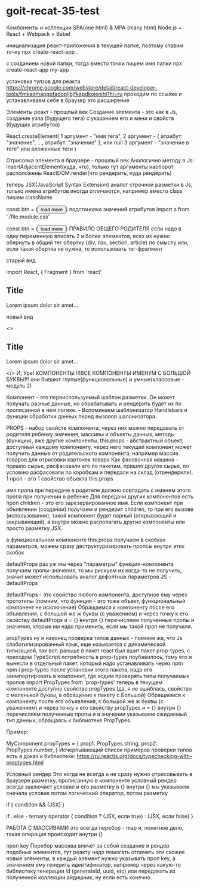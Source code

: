 # goit-recat-35-test
Компоненты и коллекции
SPA(one html) & MPA (many html) Node.js + React + Webpack + Babel

инициализация реакт-приложения
в текущей папке, поэтому ставим точку
npx create-react-app .

с созданием новой папки, тогда вместо точки пишем имя папки
npx create-react-app my-app

установка тулзов для реакта
https://chrome.google.com/webstore/detail/react-developer-tools/fmkadmapgofadopljbjfkapdkoienihi?hl=ru проходим по ссылке и устанавливаем себе в браузер это расширение

Элементы реакт - прошлый век
Создание элемента - это как в Js, создание узла (будущего тега) с указанием его и мени и свойств (будущих атрибутов)

React.createElement( 1 аргумент - "имя тега", 2 аргумент - { атрибут: "значение", ..., атрибут: "значение" }, или null 3 аргумент - "значение в теге" или вложенные теги )

Отрисовка элемента в браузере - прошлый век
Аналогично методу в Js: insertAdjacentElement(куда, что), только тут аргументы наоборот расположены ReactDOM.render(что рендерить, куда рендерить)

теперь JSX(JavaScript Syntax Extension)
аналог строчной разметки в Js, только имена атрибутов иногда отличаются, например вместо class пишем className

const btn = (<button className="myBtn" type="button" id="btn-classic">load more</button>)
подстановка значений атрибутов
import s from './file.module.css'

const btn = (<button className={s.myBtn} type="button" id="btn-classic">load more</button>)
ПРАВИЛО ОБЩЕГО РОДИТЕЛЯ
если надо в одну переменную вписать 2 и более элементов, всех их нужно обернуть в общий тег обертку (div, nav, section, article) по смыслу или, если такая обертка не нужна, то использовать тег-фрагмент

старый вид

import React, { Fragment } from 'react'
<Fragment>
    <h2>Title</h2>
    <p>Lorem ipsum dolor sir amet...</p>
</Fragment>
новый вид

<>
    <h2>Title</h2>
    <p>Lorem ipsum dolor sir amet...</p>
</>
И, Ура! КОМПОНЕНТЫ
!!!ВСЕ КОМПОНЕНТЫ ИМЕНУМ С БОЛЬШОЙ БУКВЫ!!! они бывают глупые(функциональные) и умные(классовые - модуль 2)

Компонент - это переиспользуемый шаблон разметки. Он может получать разные данные, но обрабатывать и рендерить будет их по прописанной в нем логике. - Вспоминаем шаблонизатор Handlebars и функции обработки данных перед вызовов шалонизатора.

PROPS - набор свойств компонента, через них можно передавать от родителя ребенку значения, массивы и объекты данных, методы (функции), аже другие компоненты.
this.props - абстрактный объект, доступный каждому компоненту, через него текущий компонент может получить данные от родительского компонента, например массив товаров для отрисовки карточек товара Как фасовочная машина - пришло сырье, расфасовали его по пакетам, пришло другое сырье, по условию расфасовали по коробкам и передали на склад (отрендерили). 1 проп - это 1 свойство объекта this.props

имя пропа при передаче в родителе должно совпадать с именем этого пропа при получении в ребенке
Для передачи других компонентов есть проп children - это его зарезервированное имя. Если компонент при объявлении (создании) получаем и рендерит children, то при его вызове (использовании), такой компонент будет парный (открывающий и закрывающий), а внутри можно располагать другие компоненты или просто разметку JSX.

в функциональном компоненте this.props получаем в скобках параметров, можем сразу деструктуризировать пропсы внутри этих скобок

defaultProps
раз уж мы через "параметры" функции-компонента получаем пропы-значения, то мы рискуем их когда-то не получить, значит может использовать аналог дефолтных параметров JS - defaultProps

defaultProps - это свойство любого компонента, доступное ему через прототипы (помним, что функция - это тоже объект, функциональный компонент не исключение) Обращаемся к компоненту после его объявления, с большой же ж буквы (с уважением) и через точку к его свойству defaultProps и = {} внутри {} перечисляем полученные пропы и значения, кторые им надо применить, если мы такой проп не получили.

propTypes
ну и наконец проверка типов данных - помним же, что Js слаботипизированный язык, еще называется с динамической типизацией, так вот: раньше в пакет react был вшит пакет prop-types, с приходом TypeScript потребность в prop-types поубавилось, тому его и вынесли в отдельный пакет, который надо устанавливать через npm npm i prop-types после установки этого пакета, надо его заимпортировать в компонент, где ходим проверять типы получаемых пропов import PropTypes from 'prop-types' теперь в текущем компоненте доступно свойство propTypes (да, я не ошиблась, свойство с маленькой буквы, а обращение к пакету с Большой) Обращаемся к компоненту после его объявления, с большой же ж буквы (с уважением) и через точку к его свойству propTypes и = {} внутри {} перечисляем полученные пропы и в значении указываем ожидаемый тип данных, обращаясь к библиотеке PropTypes.

Пример:

MyComponent.propTypes = {
    prop1: PropTypes.string,
    prop2: PropTypes.number,
}
Исчерпывающий список примеров проверки типов есть в доках к библиотеке: https://ru.reactjs.org/docs/typechecking-with-proptypes.html

Условный рендер
Это когда не всегда и не сразу нужно отрисовывать в браузере разметку, прописанную в компоненте условный рендер всегда заключает условие и его разметку в {} внутри {} мы указываем сначала условие потом логический оператор, потом разметку

if
{ condition && (JSX) }

if...else - ternary operator
{ condition ? (JSX, если true) : (JSX, если false) }

РАБОТА С МАССИВАМИ
это всегда перебор - map и, понятное дело, такая операция происходит внутри {}

проп key
Перебор массива влечет за собой создание и рендер подобных элементов, тут реакту надо помогать отличать эти схожие новые элементы, в каждый элемент нужно указывать проп key, а значением ему генерить идентификатор, например через какую-то библиотеку генерации id (generateId, uuid, etc) или передавать из полученной коллекции айдишник, ну если есть конечно.
